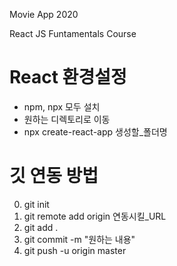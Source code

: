 Movie App 2020

React JS Funtamentals Course

# React 환경설정
- npm, npx 모두 설치
- 원하는 디렉토리로 이동
- npx create-react-app 생성할_폴더명

# 깃 연동 방법
0. git init
1. git remote add origin 연동시킬_URL
2. git add .
3. git commit -m "원하는 내용"
4. git push -u origin master